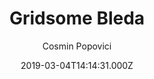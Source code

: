 ---
title: Gridsome Bleda
github: https://github.com/cossssmin/gridsome-starter-bleda
demo: https://gridsome-starter-bleda.netlify.app/
author: Cosmin Popovici
thumbnail: themes/gridsome-bleda.jpg
ssg:
  - Gridsome
cms:
  - Markdown
date: 2019-03-04T14:14:31.000Z
description: Gridsome blog starter, built with Tailwind CSS
draft: true
publish_date: '2019-03-04T14:14:31Z'
update_date: '2021-05-10T07:41:22Z'
github_star: 185
github_fork: 52
---